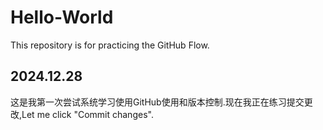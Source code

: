 # Hello-World
This repository is for practicing the GitHub Flow.
## 2024.12.28
这是我第一次尝试系统学习使用GitHub使用和版本控制.现在我正在练习提交更改,Let me click "Commit changes".
